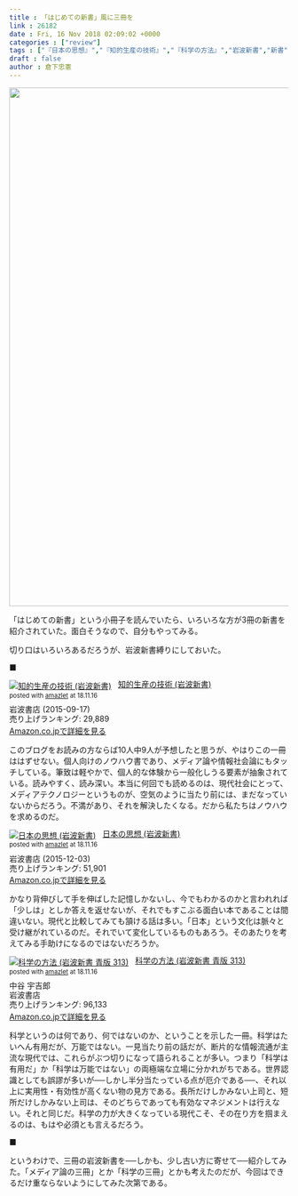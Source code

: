 ```yaml
---
title : 「はじめての新書」風に三冊を
link : 26182
date : Fri, 16 Nov 2018 02:09:02 +0000
categories : ["review"]
tags : ["『日本の思想』","『知的生産の技術』","『科学の方法』","岩波新書","新書"]
draft : false
author : 倉下忠憲
---
```


<a href="https://rashita.net/blog/?attachment_id=26183" rel="attachment wp-att-26183"><img src="https://rashita.net/blog/wp-content/uploads/2018/11/IMG_0613-e1542332844414-700x933.jpg" alt="" width="700" height="933" class="alignnone size-large wp-image-26183" /></a>

「はじめての新書」という小冊子を読んでいたら、いろいろな方が3冊の新書を紹介されていた。面白そうなので、自分もやってみる。

切り口はいろいろあるだろうが、岩波新書縛りにしておいた。

■

<div class="amazlet-box" style="margin-bottom:0px;"><div class="amazlet-image" style="float:left;margin:0px 12px 1px 0px;"><a href="http://www.amazon.co.jp/exec/obidos/ASIN/B014R3S71E/rashita1000-22/ref=nosim/" name="amazletlink" target="_blank"><img src="https://images-fe.ssl-images-amazon.com/images/I/41GZIomF8GL._SL160_.jpg" alt="知的生産の技術 (岩波新書)" style="border: none;" /></a></div><div class="amazlet-info" style="line-height:120%; margin-bottom: 10px"><div class="amazlet-name" style="margin-bottom:10px;line-height:120%"><a href="http://www.amazon.co.jp/exec/obidos/ASIN/B014R3S71E/rashita1000-22/ref=nosim/" name="amazletlink" target="_blank">知的生産の技術 (岩波新書)</a><div class="amazlet-powered-date" style="font-size:80%;margin-top:5px;line-height:120%">posted with <a href="http://www.amazlet.com/" title="amazlet" target="_blank">amazlet</a> at 18.11.16</div></div><div class="amazlet-detail">岩波書店 (2015-09-17)<br />売り上げランキング: 29,889<br /></div><div class="amazlet-sub-info" style="float: left;"><div class="amazlet-link" style="margin-top: 5px"><a href="http://www.amazon.co.jp/exec/obidos/ASIN/B014R3S71E/rashita1000-22/ref=nosim/" name="amazletlink" target="_blank">Amazon.co.jpで詳細を見る</a></div></div></div><div class="amazlet-footer" style="clear: left"></div></div>

このブログをお読みの方ならば10人中9人が予想したと思うが、やはりこの一冊ははずせない。個人向けのノウハウ書であり、メディア論や情報社会論にもタッチしている。筆致は軽やかで、個人的な体験から一般化しうる要素が抽象されている。読みやすく、読み深い。本当に何回でも読めるのは、現代社会にとって、メディアテクノロジーというものが、空気のように当たり前には、まだなっていないからだろう。不満があり、それを解決したくなる。だから私たちはノウハウを求めるのだ。

<div class="amazlet-box" style="margin-bottom:0px;"><div class="amazlet-image" style="float:left;margin:0px 12px 1px 0px;"><a href="http://www.amazon.co.jp/exec/obidos/ASIN/B0183IMP0S/rashita1000-22/ref=nosim/" name="amazletlink" target="_blank"><img src="https://images-fe.ssl-images-amazon.com/images/I/41XO-XCHvNL._SL160_.jpg" alt="日本の思想 (岩波新書)" style="border: none;" /></a></div><div class="amazlet-info" style="line-height:120%; margin-bottom: 10px"><div class="amazlet-name" style="margin-bottom:10px;line-height:120%"><a href="http://www.amazon.co.jp/exec/obidos/ASIN/B0183IMP0S/rashita1000-22/ref=nosim/" name="amazletlink" target="_blank">日本の思想 (岩波新書)</a><div class="amazlet-powered-date" style="font-size:80%;margin-top:5px;line-height:120%">posted with <a href="http://www.amazlet.com/" title="amazlet" target="_blank">amazlet</a> at 18.11.16</div></div><div class="amazlet-detail">岩波書店 (2015-12-03)<br />売り上げランキング: 51,901<br /></div><div class="amazlet-sub-info" style="float: left;"><div class="amazlet-link" style="margin-top: 5px"><a href="http://www.amazon.co.jp/exec/obidos/ASIN/B0183IMP0S/rashita1000-22/ref=nosim/" name="amazletlink" target="_blank">Amazon.co.jpで詳細を見る</a></div></div></div><div class="amazlet-footer" style="clear: left"></div></div>

かなり背伸びして手を伸ばした記憶しかないし、今でもわかるのかと言われれば「少しは」としか答えを返せないが、それでもすこぶる面白い本であることは間違いない。現代と比較してみても頷ける話は多い。「日本」という文化は脈々と受け継がれているのだ。それでいて変化しているものもあろう。そのあたりを考えてみる手助けになるのではないだろうか。

<div class="amazlet-box" style="margin-bottom:0px;"><div class="amazlet-image" style="float:left;margin:0px 12px 1px 0px;"><a href="http://www.amazon.co.jp/exec/obidos/ASIN/4004160502/rashita1000-22/ref=nosim/" name="amazletlink" target="_blank"><img src="https://images-fe.ssl-images-amazon.com/images/I/31Yflof0u0L._SL160_.jpg" alt="科学の方法 (岩波新書 青版 313)" style="border: none;" /></a></div><div class="amazlet-info" style="line-height:120%; margin-bottom: 10px"><div class="amazlet-name" style="margin-bottom:10px;line-height:120%"><a href="http://www.amazon.co.jp/exec/obidos/ASIN/4004160502/rashita1000-22/ref=nosim/" name="amazletlink" target="_blank">科学の方法 (岩波新書 青版 313)</a><div class="amazlet-powered-date" style="font-size:80%;margin-top:5px;line-height:120%">posted with <a href="http://www.amazlet.com/" title="amazlet" target="_blank">amazlet</a> at 18.11.16</div></div><div class="amazlet-detail">中谷 宇吉郎 <br />岩波書店 <br />売り上げランキング: 96,133<br /></div><div class="amazlet-sub-info" style="float: left;"><div class="amazlet-link" style="margin-top: 5px"><a href="http://www.amazon.co.jp/exec/obidos/ASIN/4004160502/rashita1000-22/ref=nosim/" name="amazletlink" target="_blank">Amazon.co.jpで詳細を見る</a></div></div></div><div class="amazlet-footer" style="clear: left"></div></div>

科学というのは何であり、何ではないのか、ということを示した一冊。科学はたいへん有用だが、万能ではない。一見当たり前の話だが、断片的な情報流通が主流な現代では、これらがぶつ切りになって語られることが多い。つまり「科学は有用だ」か「科学は万能ではない」の両極端な立場に分かれがちである。世界認識としても誤謬が多いが──しかし半分当たっている点が厄介である──、それ以上に実用性・有効性が高くない物の見方である。長所だけしかみない上司と、短所だけしかみない上司は、そのどちらであっても有効なマネジメントは行えない。それと同じだ。科学の力が大きくなっている現代こそ、その在り方を掴まえるのは、もはや必須とも言えるだろう。

■

というわけで、三冊の岩波新書を──しかも、少し古い方に寄せて──紹介してみた。「メディア論の三冊」とか「科学の三冊」とかも考えたのだが、今回はできるだけ重ならないようにしてみた次第である。
